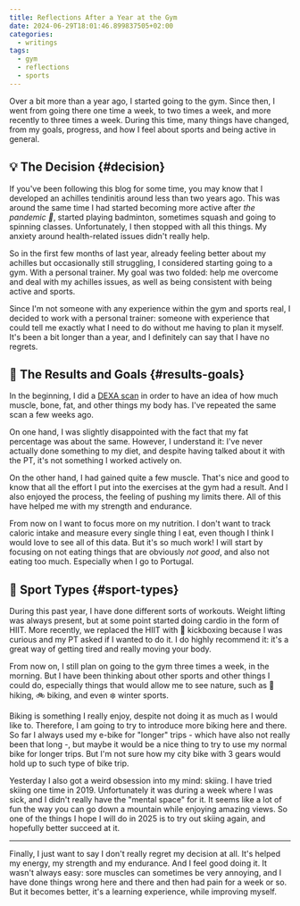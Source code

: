 ```yaml
---
title: Reflections After a Year at the Gym
date: 2024-06-29T18:01:46.899837505+02:00
categories:
  - writings
tags:
  - gym
  - reflections
  - sports
---
```


Over a bit more than a year ago, I started going to the gym. Since then, I went from going there one time a week, to two times a week, and more recently to three times a week. During this time, many things have changed, from my goals, progress, and how I feel about sports and being active in general.

<!--more-->

## 💡 The Decision {#decision}

If you've been following this blog for some time, you may know that I developed an achilles tendinitis around less than two years ago. This was around the same time I had started becoming more active after *the pandemic 🦠*, started playing badminton, sometimes squash and going to spinning classes. Unfortunately, I then stopped with all this things. My anxiety around health-related issues didn't really help.

So in the first few months of last year, already feeling better about my achilles but occasionally still struggling, I considered starting going to a gym. With a personal trainer. My goal was two folded: help me overcome and deal with my achilles issues, as well as being consistent with being active and sports.

Since I'm not someone with any experience within the gym and sports real, I decided to work with a personal trainer: someone with experience that could tell me exactly what I need to do without me having to plan it myself. It's been a bit longer than a year, and I definitely can say that I have no regrets.

## 🏅 The Results and Goals {#results-goals}

In the beginning, I did a [DEXA scan](https://en.wikipedia.org/wiki/Dual-energy_X-ray_absorptiometry) in order to have an idea of how much muscle, bone, fat, and other things my body has. I've repeated the same scan a few weeks ago.

On one hand, I was slightly disappointed with the fact that my fat percentage was about the same. However, I understand it: I've never actually done something to my diet, and despite having talked about it with the PT, it's not something I worked actively on.

On the other hand, I had gained quite a few muscle. That's nice and good to know that all the effort I put into the exercises at the gym had a result. And I also enjoyed the process, the feeling of pushing my limits there. All of this have helped me with my strength and endurance.

From now on I want to focus more on my nutrition. I don't want to track caloric intake and measure every single thing I eat, even though I think I would love to see all of this data. But it's so much work! I will start by focusing on not eating things that are obviously *not good*, and also not eating too much. Especially when I go to Portugal.

##  💪 Sport Types {#sport-types}

During this past year, I have done different sorts of workouts. Weight lifting was always present, but at some point started doing cardio in the form of HIIT. More recently, we replaced the HIIT with 🥊 kickboxing because I was curious and my PT asked if I wanted to do it. I do highly recommend it: it's a great way of getting tired and really moving your body.

From now on, I still plan on going to the gym three times a week, in the morning. But I have been thinking about other sports and other things I could do, especially things that would allow me to see nature, such as 🥾 hiking, 🚲 biking, and even ❄️ winter sports.

Biking is something I really enjoy, despite not doing it as much as I would like to. Therefore, I am going to try to introduce more biking here and there. So far I always used my e-bike for "longer" trips - which have also not really been that long -, but maybe it would be a nice thing to try to use my normal bike for longer trips. But I'm not sure how my city bike with 3 gears would hold up to such type of bike trip.

Yesterday I also got a weird obsession into my mind: skiing. I have tried skiing one time in 2019. Unfortunately it was during a week where I was sick, and I didn't really have the "mental space" for it. It seems like a lot of fun the way you can go down a mountain while enjoying amazing views. So one of the things I hope I will do in 2025 is to try out skiing again, and hopefully better succeed at it.

---

Finally, I just want to say I don't really regret my decision at all. It's helped my energy, my strength and my endurance. And I feel good doing it. It wasn't always easy: sore muscles can sometimes be very annoying, and I have done things wrong here and there and then had pain for a week or so. But it becomes better, it's a learning experience, while improving myself.
